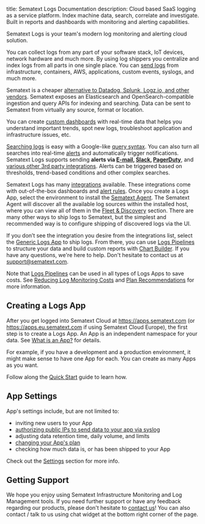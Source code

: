title: Sematext Logs Documentation
description:  Cloud based SaaS logging as a service platform. Index machine data, search, correlate and investigate. Built in reports and dashboards with monitoring and alerting capabilities.

Sematext Logs is your team's modern log monitoring and alerting cloud solution.

You can collect logs from any part of your software stack, IoT devices, network hardware and much more. By using log shippers you centralize and index logs from all parts in one single place.  You can [send logs](/docs/logs/sending-log-events/) from infrastructure, containers, AWS, applications, custom events, syslogs, and much more.

Sematext is a cheaper [alternative to Datadog, Splunk, Logz.io, and other vendors](https://sematext.com/resources/industry-comparisons/). Sematext exposes an Elasticsearch and OpenSearch-compatible ingestion and query APIs for indexing and searching. Data can be sent to Sematext from virtually any source, format or location.

You can create [custom dashboards](/docs/dashboards) with real-time data that helps you understand important trends, spot new logs, troubleshoot application and infrastructure issues, etc.

[Searching logs](/docs/logs/searching-log-events) is easy with a Google-like [query syntax](/docs/logs/search-syntax). You can also turn all searches into real-time [alerts](/docs/alerts/) and automatically trigger notifications. Sematext Logs supports sending **alerts via [E-mail](/docs/integration/alerts-email-integration/), [Slack](/docs/integration/alerts-slack-integration/), [PagerDuty](/docs/integration/alerts-pagerduty-integration/)**, and [various other 3rd party integrations](/docs/integration/#alerts-notifications). Alerts can be triggered based on thresholds, trend-based conditions and other complex searches.

Sematext Logs has many [integrations](/docs/integration/) available. These integrations come with out-of-the-box dashboards and [alert rules](/docs/guide/alerts-guide/). Once you create a Logs App, select the environment to install the [Sematext Agent](/docs/agents/sematext-agent/). The Sematext Agent will discover all the available log sources within the installed host, where you can view all of them in the [Fleet & Discovery](/docs/logs/discovery/intro/) section. There are many other ways to ship logs to Sematext, but the simplest and recommended way is to configure shipping of discovered logs via the UI.

If you don’t see the integration you desire from the integrations list, select the [Generic Logs App](/docs/integration/generic-logs-integration/) to ship logs. From there, you can use [Logs Pipelines](/docs/logs/pipelines/) to structure your data and build custom reports with [Chart Builder](/docs/dashboards/chart-builder/). If you have any questions, we're here to help. Don't hesitate to contact us at support@sematext.com.

Note that [Logs Pipelines](/docs/logs/pipelines/) can be used in all types of Logs Apps to save costs. See [Reducing Log Monitoring Costs](/docs/logs/reduce-costs-with-pipelines/) and [Plan Recommendations](/docs/logs/plan-recommendations/) for more information.

## Creating a Logs App

After you get logged into Sematext Cloud at <https://apps.sematext.com> (or <https://apps.eu.sematext.com> if using Sematext Cloud Europe), the first step is to create a Logs App. An App is an independent namespace for your data. See [What is an App?](/docs/guide/app-guide/) for details.

For example, if you have a development and a production environment, it might make sense to have one App for each. You can create as many Apps as you want.

Follow along the [Quick Start](/docs/logs/quick-start) guide to learn how.

## App Settings

App's settings include, but are not limited to:

  - inviting new users to your App
  - [authorizing public IPs to send data to your app via syslog](/docs/logs/authorizing-ips-for-syslog)
  - adjusting data retention time, daily volume, and limits
  - [changing your App's plan](/docs/logs/faq/#plans-prices)
  - checking how much data is, or has been shipped to your App

Check out the [Settings](/docs/logs/settings) section for more info.

## Getting Support

We hope you enjoy using Sematext Infrastructure Monitoring and Log Management tools. If you need further support or have any feedback regarding our products, please don't hesitate to [contact us](mailto:support@sematext.com)! You can also contact / talk to us using chat widget at the bottom right corner of the page.
